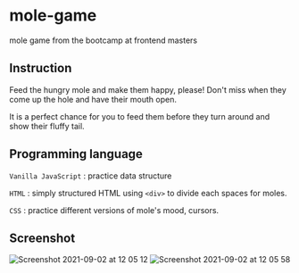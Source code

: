 # mole-game
mole game from the bootcamp at frontend masters 

## Instruction
Feed the hungry mole and make them happy, please! 
Don't miss when they come up the hole and have their mouth open. 

It is a perfect chance for you to feed them before they turn around and show their fluffy tail.

## Programming language
`Vanilla JavaScript` : practice data structure 

`HTML` : simply structured HTML using `<div>` to divide each spaces for moles. 

`CSS` : practice different versions of mole's mood, cursors.


## Screenshot

![Screenshot 2021-09-02 at 12 05 12](https://user-images.githubusercontent.com/40551978/131878630-c87339a1-8e69-48aa-8485-9621cd5afc99.png)
![Screenshot 2021-09-02 at 12 05 58](https://user-images.githubusercontent.com/40551978/131878641-108fcaaa-1615-4c70-a0da-fc612cf4dae7.png)
